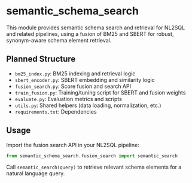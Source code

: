 # semantic_schema_search

This module provides semantic schema search and retrieval for NL2SQL and related pipelines, using a fusion of BM25 and SBERT for robust, synonym-aware schema element retrieval.

## Planned Structure

- `bm25_index.py`: BM25 indexing and retrieval logic
- `sbert_encoder.py`: SBERT embedding and similarity logic
- `fusion_search.py`: Score fusion and search API
- `train_fusion.py`: Training/tuning script for SBERT and fusion weights
- `evaluate.py`: Evaluation metrics and scripts
- `utils.py`: Shared helpers (data loading, normalization, etc.)
- `requirements.txt`: Dependencies

## Usage

Import the fusion search API in your NL2SQL pipeline:

```python
from semantic_schema_search.fusion_search import semantic_search
```

Call `semantic_search(query)` to retrieve relevant schema elements for a natural language query. 